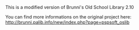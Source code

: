 This is a modified version of Brunni's Old School Library 2.10

You can find more informations on the original project here:
http://brunni.palib.info/new/index.php?page=pspsoft_oslib